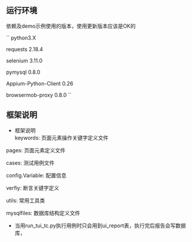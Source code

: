 
## 运行环境

依赖及demo示例使用的版本，使用更新版本应该是OK的

``
python3.X

requests 2.18.4

selenium 3.11.0

pymysql 0.8.0

Appium-Python-Client 0.26

browsermob-proxy 0.8.0
``

## 框架说明
* 框架说明 <br/>
keywords: 页面元素操作关键字定义文件

pages: 页面元素定义文件

cases: 测试用例文件

config.Variable: 配置信息

verfiy: 断言关键字定义

utils: 常用工具类

mysqlfiles: 数据库结构定义文件

* 当用run_tui_tc.py执行用例时只会用到ui_report表，执行完后报告会写数据库，


